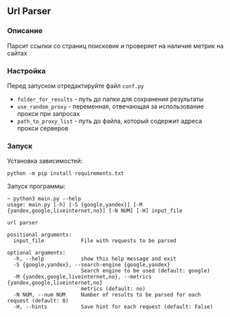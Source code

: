 ## Url Parser

### Описание

Парсит ссылки со страниц поисковик и проверяет на наличие метрик на сайтах

### Настройка

Перед запуском отредактируйте файл ```conf.py```  
* `folder_for_results` - путь до папки для сохранения результаты
* `use_random_proxy` - переменная, отвечающая за использование прокси при запросах
* `path_to_proxy_list` - путь до файла, который содержит адреса прокси серверов

### Запуск

Установка зависимостей: 
```commandline
python -m pip install requirements.txt
```

Запуск программы:

```
~ python3 main.py --help
usage: main.py [-h] [-S {google,yandex}] [-M {yandex,google,liveinternet,no}] [-N NUM] [-H] input_file

url parser

positional arguments:
  input_file            File with requests to be parsed

optional arguments:
  -h, --help            show this help message and exit
  -S {google,yandex}, --search-engine {google,yandex}
                        Search engine to be used (default: google)
  -M {yandex,google,liveinternet,no}, --metrics {yandex,google,liveinternet,no}
                        metrics (default: no)
  -N NUM, --num NUM     Number of results to be parsed for each request (default: 8)
  -H, --hints           Save hint for each request (default: False)
```